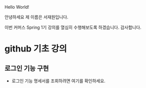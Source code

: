 Hello World!


안녕하세요 제 이름은 서재원입니다.

이번 커머스 Spring 1기 강의를 열심히 수행해보도록 하겠습니다. 감사합니다.

# github 기초 강의

## 로그인 기능 구현

- 로그인 기능 명세서를 조회하려면 여기를 확인하세요.
